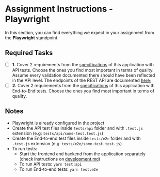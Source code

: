 # Assignment Instructions - Playwright
In this section, you can find everything we expect in your assignment from the **Playwright** standpoint.

## Required Tasks
- [ ] **1.** Cover 2 requirements from the [specifications](../requirements.md) of this application with API tests. Choose the ones you find most important in terms of quality. Assume every validation documented there should have been reflected in the API level. The endpoints of the REST API are documented [here](../api.md);
- [ ] **2.** Cover 2 requirements from the [specifications](../requirements.md) of this application with End-to-End tests. Choose the ones you find most important in terms of quality. 

## Notes

- Playwright is already configured in the project
- Create the API test files inside `tests/api` folder and with `.test.js` extension (e.g: `tests/api/some-test.test.js`)
- Create the End-to-end test files inside `tests/e2e` folder and with `.test.js` extension (e.g: `tests/e2e/some-test.test.js`)
- To run tests:
  - Start the frontend and backend from the application separately (check instructions on [development.md](docs/development.md))
  - To run API tests: `yarn test:api`
  - To run End-to-end tests: `yarn test:e2e`
